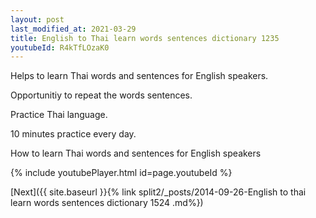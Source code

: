 ```yaml
---
layout: post
last_modified_at: 2021-03-29
title: English to Thai learn words sentences dictionary 1235 
youtubeId: R4kTfLOzaK0
---
```

 
 
Helps to learn Thai words and sentences for English speakers.

Opportunitiy to repeat the words sentences. 

Practice Thai language. 
 
10 minutes practice every day. 
 
How to learn Thai words and sentences for English speakers 
 
{% include youtubePlayer.html id=page.youtubeId %}
 
 
[Next]({{ site.baseurl }}{% link  split2/_posts/2014-09-26-English to thai learn words sentences dictionary 1524 .md%})
 
